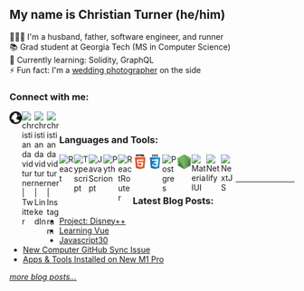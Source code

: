 ## My name is Christian Turner (he/him)

🏃🏻‍♂️ I'm a husband, father, software engineer, and runner<br>
📚 Grad student at Georgia Tech (MS in Computer Science)<br>
🧠 Currently learning: Solidity, GraphQL<br>
⚡ Fun fact: I'm a [wedding photographer](https://christiandavidphoto.com) on the side

<!-- 💼 My job is Web Operations at KIK Consumer Products<br> -->
<!-- 📱 2021 Goal is to submit my first iOS app to the App Store<br> -->

### Connect with me:

[<img align="left" alt="cdt.works" width="22px" src="https://raw.githubusercontent.com/iconic/open-iconic/master/svg/globe.svg" />][website]
[<img align="left" alt="christiandavidturner | Twitter" width="22px" src="https://cdn.jsdelivr.net/npm/simple-icons@v3/icons/twitter.svg" />][twitter]
[<img align="left" alt="christiandavidturner | LinkedIn" width="22px" src="https://cdn.jsdelivr.net/npm/simple-icons@v3/icons/linkedin.svg" />][linkedin]
[<img align="left" alt="christiandavidturner | Instagram" width="22px" src="https://cdn.jsdelivr.net/npm/simple-icons@v3/icons/instagram.svg" />][instagram]

<br />

### Languages and Tools:

<img align="left" alt="React" width="26px" src="https://encrypted-tbn0.gstatic.com/images?q=tbn:ANd9GcSI2R2epFdqIiacCchk2NJFhH2Ox5Y-d91CHQ&usqp=CAU" />
<img align="left" alt="Typescript" width="26px" src="https://miro.medium.com/max/816/1*mn6bOs7s6Qbao15PMNRyOA.png" />
<img align="left" alt="JavaScript" width="26px" src="https://upload.wikimedia.org/wikipedia/commons/thumb/9/99/Unofficial_JavaScript_logo_2.svg/480px-Unofficial_JavaScript_logo_2.svg.png" />
<img align="left" alt="Python" width="26px" src="https://logos-download.com/wp-content/uploads/2016/10/Python_logo_icon-700x697.png" />
<img align="left" alt="ReactRouter" width="26px" src="https://christiandavidphoto.com/wp-content/uploads/2021/06/rr.png" />
<img align="left" style="pointer-events: none; cursor: default;" alt="HTML5" width="26px" src="https://raw.githubusercontent.com/github/explore/80688e429a7d4ef2fca1e82350fe8e3517d3494d/topics/html/html.png" />
<img align="left" alt="CSS3" width="26px" src="https://raw.githubusercontent.com/github/explore/80688e429a7d4ef2fca1e82350fe8e3517d3494d/topics/css/css.png" />
<img align="left" alt="Postgres" width="26px" src="https://upload.wikimedia.org/wikipedia/commons/thumb/2/29/Postgresql_elephant.svg/1200px-Postgresql_elephant.svg.png" />
<img align="left" alt="Node" width="26px" src="https://raw.githubusercontent.com/github/explore/80688e429a7d4ef2fca1e82350fe8e3517d3494d/topics/nodejs/nodejs.png" />
<img align="left" alt="MaterialUI" width="26px" src="https://material-ui.com/static/logo_raw.svg" />
<img align="left" alt="Netlify" width="26px" src="https://www.netlify.com/img/press/logos/logomark.png" />
<img align="left" alt="NextJS" width="26px" src="https://encrypted-tbn0.gstatic.com/images?q=tbn:ANd9GcSpJQGgDTXYRrGigWCrgxeM0LJecZdFlWJBTUHDhsvi1CAv_nS6vJHiQ0S2OD2FOhm7Xzk&usqp=CAU" />

<br />
<br />

---

<!-- ### 📕 Latest Blog Posts -->

### Latest Blog Posts:

<!-- BLOG-POST-LIST:START -->

- [Project: Disney++](https://cdt.works/blog/Disney-Plus-Plus/)
- [Learning Vue](https://cdt.works/blog/Learning-Vue/)
- [Javascript30](https://cdt.works/blog/Javascript30/)
- [New Computer GitHub Sync Issue](https://cdt.works/blog/Github-Issue/)
- [Apps & Tools Installed on New M1 Pro](https://cdt.works/blog/New-Computer/)

[_*more blog posts...*_](https://cdt.works/blog/)

<!-- BLOG-POST-LIST:END -->

<!-- <details>
  <summary>:zap: GitHub Stats</summary>

  <img align="left" alt="christiandavidturner's GitHub Stats" src="https://github-readme-stats.codestackr.vercel.app/api?username=christiandavidturner&show_icons=true&hide_border=true" />
</details> -->

[website]: https://cdt.works/
[twitter]: https://twitter.com/cdt_works
[instagram]: https://instagram.com/christiandavidphoto_
[linkedin]: https://www.linkedin.com/in/christiandavidturner/
